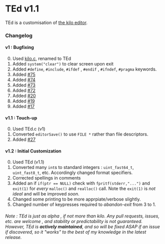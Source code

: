 # TEd v1.1

TEd is a customisation of [the kilo editor](https://github.com/antirez/kilo).

### Changelog

#### v1 : Bugfixing
0. Used [kilo.c](https://raw.githubusercontent.com/antirez/kilo/master/kilo.c), renamed to TEd
1. Added `system("clear")` to clear screen upon exit 
2. Added `#define`, `#include`, `#ifdef` , `#endif` , `#ifndef`, `#pragma` keywords.
3. Added [#75](https://github.com/antirez/kilo/pull/75/files)
4. Added [#74](https://github.com/antirez/kilo/pull/74)
5. Added [#73](https://github.com/antirez/kilo/pull/73)
6. Added [#72](https://github.com/antirez/kilo/pull/72)
7. Added [#20](https://github.com/antirez/kilo/pull/20)
8. Added [#19](https://github.com/antirez/kilo/pull/19)
9. Added [#17](https://github.com/antirez/kilo/pull/17)

#### v1.1 : Touch-up
0. Used TEd.c (v1)
1. Converted `editorSave()` to use `FILE *` rather than file descriptors.
2. Added [#27](https://github.com/antirez/kilo/pull/27/files)

#### v1.2 : Initial Customization
0. Used TEd (v1.1)
1. Converted many `int`s to standard integers : `uint_fast64_t`, `uint_fast8_t`, etc. Accordingly changed format specifiers.
2. Corrected spellings in comments
3. Added an if `if(ptr == NULL)` check with `fpritf(stderr,"...")` and `exit(1)` for *every* `malloc()` and `realloc()` call. Note the `exit(1)` is *not ideal* and will be improved *soon*.
4. Changed some printing to be more apprpiate/verbose slightly.
5. Changed number of keypresses required to _abandon-exit_ from 3 to 1.

###### Note : TEd is just as alpha , if not _more_ than kilo. Any pull requests, issues, etc. are welcome , and stability or predictability is not guaranteed. However, TEd is **actively maintained**, and so will be fixed _ASAP_ if an issue if discovered, so it "_works_" to the best of my knowledge in the latest release.
